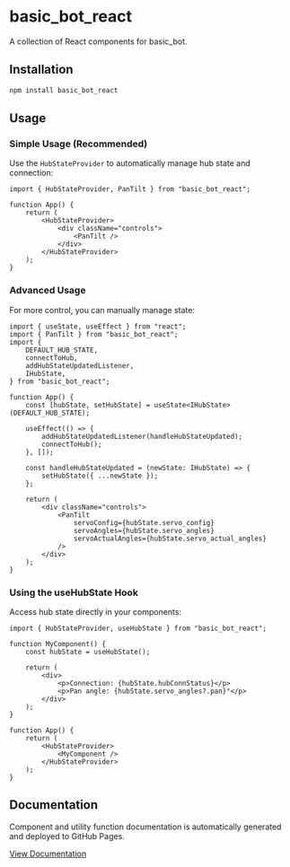 # basic_bot_react

A collection of React components for basic_bot.

## Installation

```bash
npm install basic_bot_react
```

## Usage

### Simple Usage (Recommended)

Use the `HubStateProvider` to automatically manage hub state and connection:

```tsx
import { HubStateProvider, PanTilt } from "basic_bot_react";

function App() {
    return (
        <HubStateProvider>
            <div className="controls">
                <PanTilt />
            </div>
        </HubStateProvider>
    );
}
```

### Advanced Usage

For more control, you can manually manage state:

```tsx
import { useState, useEffect } from "react";
import { PanTilt } from "basic_bot_react";
import {
    DEFAULT_HUB_STATE,
    connectToHub,
    addHubStateUpdatedListener,
    IHubState,
} from "basic_bot_react";

function App() {
    const [hubState, setHubState] = useState<IHubState>(DEFAULT_HUB_STATE);

    useEffect(() => {
        addHubStateUpdatedListener(handleHubStateUpdated);
        connectToHub();
    }, []);

    const handleHubStateUpdated = (newState: IHubState) => {
        setHubState({ ...newState });
    };

    return (
        <div className="controls">
            <PanTilt
                servoConfig={hubState.servo_config}
                servoAngles={hubState.servo_angles}
                servoActualAngles={hubState.servo_actual_angles}
            />
        </div>
    );
}
```

### Using the useHubState Hook

Access hub state directly in your components:

```tsx
import { HubStateProvider, useHubState } from "basic_bot_react";

function MyComponent() {
    const hubState = useHubState();

    return (
        <div>
            <p>Connection: {hubState.hubConnStatus}</p>
            <p>Pan angle: {hubState.servo_angles?.pan}°</p>
        </div>
    );
}

function App() {
    return (
        <HubStateProvider>
            <MyComponent />
        </HubStateProvider>
    );
}
```


## Documentation

Component and utility function documentation is automatically generated and deployed to GitHub Pages.

[View Documentation](https://littlebee.github.io/basic_bot_react)


